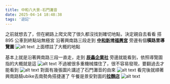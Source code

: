 ```yaml
---
title: 中和八大景-石門灘音
date: 2025-04-14 18:48:38
tags: '遊記'
---
```

之前就想去了，但在網路上爬文爬了很久都沒找到確切地點，決定親自去看看
搭 895 公車到終點站無極宮
沿著興南路三段走到 [**中和新埤福興宮**](https://maps.app.goo.gl/npLUACoxrrrGwtCz7)
旁邊有個**橫路里導覽圖**
![alt text](images/20250414/1.webp)
上面標註了大概的地點

基本上就是沿著興南路三段一直走，走到 [**辰鑫企業社**](https://maps.app.goo.gl/mB9xVcpTtVrpeodh6)
旁邊就能看到，依照導覽圖指的大概就是這
![alt text](images/20250414/4.webp)
不過被很多重機械擋住了，很不容易發現，要翻過去才能看到
![alt text](images/20250414/2.webp)
對面有幾張圖片講述了石門灘音的由來
![alt text](images/20250414/3.webp)
看完後就順著興南路騎ubike去南勢角搭捷運了
午餐是景安對面的[**拉麵店**](https://maps.app.goo.gl/1DATKUbkxUjMQSKx6)
![alt text](images/20250414/5.webp)